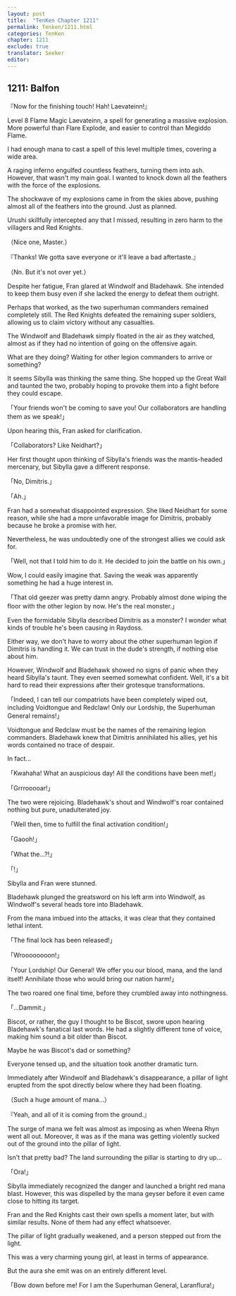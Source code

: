 ```yaml
---
layout: post
title:  "TenKen Chapter 1211"
permalink: Tenken/1211.html
categories: TenKen
chapter: 1211
exclude: true
translator: Seeker
editor: 
---
```

<h2>1211: Balfon</h2>

『Now for the finishing touch! Hah! Laevateinn!』

Level 8 Flame Magic Laevateinn, a spell for generating a massive explosion. More powerful than Flare Explode, and easier to control than Megiddo Flame.

I had enough mana to cast a spell of this level multiple times, covering a wide area.

A raging inferno engulfed countless feathers, turning them into ash. However, that wasn't my main goal. I wanted to knock down all the feathers with the force of the explosions.

The shockwave of my explosions came in from the skies above, pushing almost all of the feathers into the ground. Just as planned.

Urushi skillfully intercepted any that I missed, resulting in zero harm to the villagers and Red Knights.

（Nice one, Master.）

『Thanks! We gotta save everyone or it'll leave a bad aftertaste.』

（Nn. But it's not over yet.）

Despite her fatigue, Fran glared at Windwolf and Bladehawk. She intended to keep them busy even if she lacked the energy to defeat them outright.

Perhaps that worked, as the two superhuman commanders remained completely still. The Red Knights defeated the remaining super soldiers, allowing us to claim victory without any casualties.

The Windwolf and Bladehawk simply floated in the air as they watched, almost as if they had no intention of going on the offensive again.

What are they doing? Waiting for other legion commanders to arrive or something?

It seems Sibylla was thinking the same thing. She hopped up the Great Wall and taunted the two, probably hoping to provoke them into a fight before they could escape.

「Your friends won't be coming to save you! Our collaborators are handling them as we speak!」

Upon hearing this, Fran asked for clarification.

「Collaborators? Like Neidhart?」

Her first thought upon thinking of Sibylla's friends was the mantis-headed mercenary, but Sibylla gave a different response.

「No, Dimitris.」

「Ah.」

Fran had a somewhat disappointed expression. She liked Neidhart for some reason, while she had a more unfavorable image for Dimitris, probably because he broke a promise with her.

Nevertheless, he was undoubtedly one of the strongest allies we could ask for.

「Well, not that I told him to do it. He decided to join the battle on his own.」

Wow, I could easily imagine that. Saving the weak was apparently something he had a huge interest in.

「That old geezer was pretty damn angry. Probably almost done wiping the floor with the other legion by now. He's the real monster.」

Even the formidable Sibylla described Dimitris as a monster? I wonder what kinds of trouble he's been causing in Raydoss.

Either way, we don't have to worry about the other superhuman legion if Dimitris is handling it. We can trust in the dude's strength, if nothing else about him.

However, Windwolf and Bladehawk showed no signs of panic when they heard Sibylla's taunt. They even seemed somewhat confident. Well, it's a bit hard to read their expressions after their grotesque transformations.

「Indeed, I can tell our compatriots have been completely wiped out, including Voidtongue and Redclaw! Only our Lordship, the Superhuman General remains!」

Voidtongue and Redclaw must be the names of the remaining legion commanders. Bladehawk knew that Dimitris annihilated his allies, yet his words contained no trace of despair.

In fact...

「Kwahaha! What an auspicious day! All the conditions have been met!」

「Grrrooooar!」

The two were rejoicing. Bladehawk's shout and Windwolf's roar contained nothing but pure, unadulterated joy.

「Well then, time to fulfill the final activation condition!」

「Gaooh!」

「What the...?!」

「!」

Sibylla and Fran were stunned.

Bladehawk plunged the greatsword on his left arm into Windwolf, as Windwolf's several heads tore into Bladehawk.

From the mana imbued into the attacks, it was clear that they contained lethal intent.

「The final lock has been released!」

「Wroooooooon!」

「Your Lordship! Our General! We offer you our blood, mana, and the land itself! Annihilate those who would bring our nation harm!」

The two roared one final time, before they crumbled away into nothingness.

「...Dammit.」

Biscot, or rather, the guy I thought to be Biscot, swore upon hearing Bladehawk's fanatical last words. He had a slightly different tone of voice, making him sound a bit older than Biscot.

Maybe he was Biscot's dad or something?

Everyone tensed up, and the situation took another dramatic turn.

Immediately after Windwolf and Bladehawk's disappearance, a pillar of light erupted from the spot directly below where they had been floating.

（Such a huge amount of mana...）

『Yeah, and all of it is coming from the ground.』

The surge of mana we felt was almost as imposing as when Weena Rhyn went all out. Moreover, it was as if the mana was getting violently sucked out of the ground into the pillar of light.

Isn't that pretty bad? The land surrounding the pillar is starting to dry up...

「Ora!」

Sibylla immediately recognized the danger and launched a bright red mana blast. However, this was dispelled by the mana geyser before it even came close to hitting its target.

Fran and the Red Knights cast their own spells a moment later, but with similar results. None of them had any effect whatsoever.

The pillar of light gradually weakened, and a person stepped out from the light.

This was a very charming young girl, at least in terms of appearance.

But the aura she emit was on an entirely different level.

「Bow down before me! For I am the Superhuman General, Laranflura!」



